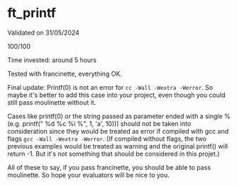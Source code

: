 # ft_printf

Validated on 31/05/2024

100/100

Time invested: around 5 hours

Tested with francinette, everything OK.

Final update: Printf(0) is not an error for `cc -Wall -Wextra -Werror`. So maybe it's better to add this case into your project, even though you could still pass moulinette without it.

Cases like printf(0) or the string passed as parameter ended with a single % (e.g. printf(" %d %c %i %", 1, 'a', 10))) should not be taken into consideration since they would be treated as error if compiled with gcc and flags `gcc -Wall -Wextra -Werror`. (If compiled without flags, the two previous examples would be treated as warning and the original printf() will return -1. But it's not something that should be considered in this projet.)

All of these to say, if you pass francinette, you should be able to pass moulinette. So hope your evaluators will be nice to you.
